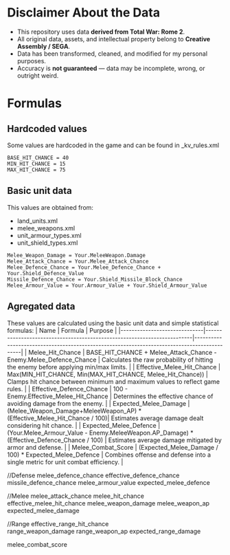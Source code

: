 # Disclaimer About the Data
- This repository uses data **derived from Total War: Rome 2**.  
- All original data, assets, and intellectual property belong to **Creative Assembly / SEGA**.  
- Data has been transformed, cleaned, and modified for my personal purposes.  
- Accuracy is **not guaranteed** — data may be incomplete, wrong, or outright weird. 


# Formulas


## Hardcoded values
Some values are hardcoded in the game and can be found in _kv_rules.xml
```
BASE_HIT_CHANCE = 40
MIN_HIT_CHANCE = 15
MAX_HIT_CHANCE = 75
```

## Basic unit data
This values are obtained from:
- land_units.xml
- melee_weapons.xml
- unit_armour_types.xml
- unit_shield_types.xml

```
Melee_Weapon_Damage = Your.MeleeWeapon.Damage
Melee_Attack_Chance = Your.Melee_Attack_Chance
Melee_Defence_Chance = Your.Melee_Defence_Chance + Your.Shield_Defence_Value
Missile_Defence_Chance = Your.Shield_Missile_Block_Chance
Melee_Armour_Value = Your.Armour_Value + Your.Shield_Armour_Value
```

## Agregated data
These values are calculated using the basic unit data and simple statistical formulas:
| Name                        | Formula                                                                 | Purpose                                                                                     |
|------------------------------|-------------------------------------------------------------------------|---------------------------------------------------------------------------------------------|
| Melee_Hit_Chance             | BASE_HIT_CHANCE + Melee_Attack_Chance - Enemy.Melee_Defence_Chance      | Calculates the raw probability of hitting the enemy before applying min/max limits.        |
| Effective_Melee_Hit_Chance   | Max(MIN_HIT_CHANCE, Min(MAX_HIT_CHANCE, Melee_Hit_Chance))              | Clamps hit chance between minimum and maximum values to reflect game rules.                |
| Effective_Defence_Chance     | 100 - Enemy.Effective_Melee_Hit_Chance                                   | Determines the effective chance of avoiding damage from the enemy.                          |
| Expected_Melee_Damage        | (Melee_Weapon_Damage+MeleeWeapon_AP) * (Effective_Melee_Hit_Chance / 100)| Estimates average damage dealt considering hit chance.                                      |
| Expected_Melee_Defence       | (Your.Melee_Armour_Value - Enemy.MeleeWeapon.AP_Damage) * (Effective_Defence_Chance / 100) | Estimates average damage mitigated by armor and defense.                                    |
| Melee_Combat_Score           | (Expected_Melee_Damage / 100) * Expected_Melee_Defence                  | Combines offense and defense into a single metric for unit combat efficiency.              |



//Defense
melee_defence_chance
effective_defence_chance
missile_defence_chance
melee_armour_value
expected_melee_defence	

//Melee
melee_attack_chance
melee_hit_chance
effective_melee_hit_chance
melee_weapon_damage
melee_weapon_ap
expected_melee_damage

//Range
effective_range_hit_chance	
range_weapon_damage	
range_weapon_ap	
expected_range_damage




melee_combat_score	

